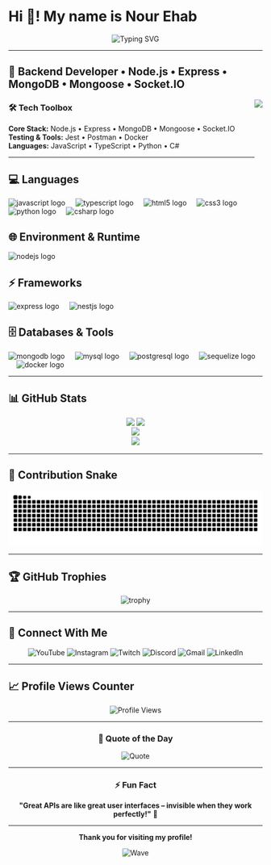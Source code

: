 # Hi 👋! My name is Nour Ehab

<div align="center">
  
  ![Typing SVG](https://readme-typing-svg.herokuapp.com?font=Fira+Code&weight=600&size=28&duration=4000&pause=1000&color=00D9FF&center=true&vCenter=true&width=800&lines=Backend+Developer;Node.js+%7C+Express+%7C+MongoDB;Socket.IO+%7C+Real-time+Applications;Always+Learning+New+Things!)
  
</div>

---

## 🚀 Backend Developer • Node.js • Express • MongoDB • Mongoose • Socket.IO

<img align="right" height="200" src="https://media.giphy.com/media/v1.Y2lkPTc5MGI3NjExMmZlOGM2dXQ4bW12NG83NDd3NXZlcHE5cDY2NGpxaDAwaGVqdmV2NiZlcD12MV9naWZzX3NlYXJjaCZjdD1n/EZr27ZbJwmjE9PGyLN/giphy.gif" />

### 🛠️ Tech Toolbox

**Core Stack:** Node.js • Express • MongoDB • Mongoose • Socket.IO  
**Testing & Tools:** Jest • Postman • Docker  
**Languages:** JavaScript • TypeScript • Python • C#

---

## 💻 Languages

<div align="left">
  <img src="https://cdn.jsdelivr.net/gh/devicons/devicon/icons/javascript/javascript-original.svg" height="50" alt="javascript logo"  />
  <img width="12" />
  <img src="https://cdn.jsdelivr.net/gh/devicons/devicon/icons/typescript/typescript-original.svg" height="50" alt="typescript logo"  />
  <img width="12" />
  <img src="https://cdn.jsdelivr.net/gh/devicons/devicon/icons/html5/html5-original.svg" height="50" alt="html5 logo"  />
  <img width="12" />
  <img src="https://cdn.jsdelivr.net/gh/devicons/devicon/icons/css3/css3-original.svg" height="50" alt="css3 logo"  />
  <img width="12" />
  <img src="https://cdn.jsdelivr.net/gh/devicons/devicon/icons/python/python-original.svg" height="50" alt="python logo"  />
  <img width="12" />
  <img src="https://cdn.jsdelivr.net/gh/devicons/devicon/icons/csharp/csharp-original.svg" height="50" alt="csharp logo"  />
</div>

## 🌐 Environment & Runtime

<div align="left">
  <img src="https://cdn.jsdelivr.net/gh/devicons/devicon/icons/nodejs/nodejs-original.svg" height="50" alt="nodejs logo"  />
</div>

## ⚡ Frameworks

<div align="left">
  <img src="https://cdn.jsdelivr.net/gh/devicons/devicon/icons/express/express-original.svg" height="50" alt="express logo"  />
  <img width="12" />
  <img src="https://cdn.jsdelivr.net/gh/devicons/devicon/icons/nestjs/nestjs-original.svg" height="50" alt="nestjs logo"  />
</div>

## 🗄️ Databases & Tools

<div align="left">
  <img src="https://cdn.jsdelivr.net/gh/devicons/devicon/icons/mongodb/mongodb-original.svg" height="50" alt="mongodb logo"  />
  <img width="12" />
  <img src="https://cdn.jsdelivr.net/gh/devicons/devicon/icons/mysql/mysql-original.svg" height="50" alt="mysql logo"  />
  <img width="12" />
  <img src="https://cdn.jsdelivr.net/gh/devicons/devicon/icons/postgresql/postgresql-original.svg" height="50" alt="postgresql logo"  />
  <img width="12" />
  <img src="https://cdn.jsdelivr.net/gh/devicons/devicon/icons/sequelize/sequelize-original.svg" height="50" alt="sequelize logo"  />
  <img width="12" />
  <img src="https://cdn.jsdelivr.net/gh/devicons/devicon/icons/docker/docker-original.svg" height="50" alt="docker logo"  />
</div>

---

## 📊 GitHub Stats

<div align="center">
  
  <!-- GitHub Stats Card -->
  <img height="180em" src="https://github-readme-stats.vercel.app/api?username=nurehab&show_icons=true&theme=radical&include_all_commits=true&count_private=true&border_radius=10&bg_color=0D1117&title_color=00D9FF&icon_color=00D9FF&text_color=FFFFFF&border_color=30363D"/>
  
  <!-- Top Languages Card -->
  <img height="180em" src="https://github-readme-stats.vercel.app/api/top-langs/?username=nurehab&layout=compact&theme=radical&border_radius=10&bg_color=0D1117&title_color=00D9FF&text_color=FFFFFF&border_color=30363D"/>

</div>

<div align="center">
  
  <!-- Streak Stats -->
  <img src="https://github-readme-streak-stats.herokuapp.com/?user=nurehab&theme=radical&background=0D1117&stroke=30363D&ring=00D9FF&fire=FF6B6B&currStreakLabel=00D9FF&sideNums=FFFFFF&currStreakNum=FFFFFF&dates=FFFFFF&sideLabels=FFFFFF"/>

</div>

<div align="center">
  
  <!-- Activity Graph -->
  <img src="https://github-readme-activity-graph.vercel.app/graph?username=nurehab&theme=react-dark&bg_color=0D1117&color=00D9FF&line=00D9FF&point=FFFFFF&area=true&hide_border=true"/>

</div>

---

## 🐍 Contribution Snake

<div align="center">
  
  ![Snake animation](https://raw.githubusercontent.com/nurehab/nurehab/output/github-contribution-grid-snake-dark.svg)
  
</div>

---

## 🏆 GitHub Trophies

<div align="center">
  
  ![trophy](https://github-profile-trophy.vercel.app/?username=nurehab&theme=radical&row=2&column=3&margin-h=8&margin-w=8&no-bg=false&no-frame=false&bg_color=0D1117)

</div>

---

## 🤝 Connect With Me

<div align="center">

![YouTube](https://img.shields.io/static/v1?message=Youtube&logo=youtube&label=&color=FF0000&logoColor=white&labelColor=&style=for-the-badge)
![Instagram](https://img.shields.io/static/v1?message=Instagram&logo=instagram&label=&color=E4405F&logoColor=white&labelColor=&style=for-the-badge)
![Twitch](https://img.shields.io/static/v1?message=Twitch&logo=twitch&label=&color=9146FF&logoColor=white&labelColor=&style=for-the-badge)
![Discord](https://img.shields.io/static/v1?message=Discord&logo=discord&label=&color=7289DA&logoColor=white&labelColor=&style=for-the-badge)
![Gmail](https://img.shields.io/static/v1?message=Gmail&logo=gmail&label=&color=D14836&logoColor=white&labelColor=&style=for-the-badge)
![LinkedIn](https://img.shields.io/static/v1?message=LinkedIn&logo=linkedin&label=&color=0077B5&logoColor=white&labelColor=&style=for-the-badge)

</div>

---

## 📈 Profile Views Counter

<div align="center">
  
  ![Profile Views](https://komarev.com/ghpvc/?username=nurehab&color=00D9FF&style=for-the-badge&label=Profile+Views)
  
</div>

---

<div align="center">
  
  ### 💭 Quote of the Day
  
  ![Quote](https://quotes-github-readme.vercel.app/api?type=horizontal&theme=radical&border=true)
  
  ---
  
  ### ⚡ Fun Fact
  
  **"Great APIs are like great user interfaces – invisible when they work perfectly!"** 🚀
  
  ---
  
  **Thank you for visiting my profile!**
  
  ![Wave](https://raw.githubusercontent.com/mayhemantt/mayhemantt/Update/svg/Bottom.svg)

</div>
